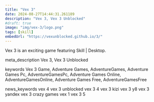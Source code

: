 ```yaml
---
title: "Vex 3"
date: 2024-08-27T14:44:31.261189
description: "Vex 3, Vex 3 Unblocked"
#draft: true
image: "img/vex-3/logo.png"
tags: [skill]
embedUrl: "https://vexunblocked.github.io/3/"
---
```


Vex 3 is an exciting game featuring Skill | Desktop.

meta_description
Vex 3, Vex 3 Unblocked


keywords
Vex 3 Game, Adventure Games, AdventureGames, Adventure Games Pc, AdventureGamesPc, Adventure Games Online, AdventureGamesOnline, Adventure Games Free, AdventureGamesFree


news_keywords
vex 4 vex 3 unblocked vex 3 4 vex 3 kizi vex 3 y8 vex 3 yandex vex 3 crazy games vex 1 vex 3 5
